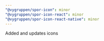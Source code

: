 ```yaml
---
"@vygruppen/spor-icon": minor
"@vygruppen/spor-icon-react": minor
"@vygruppen/spor-icon-react-native": minor
---
```


Added and updates icons
